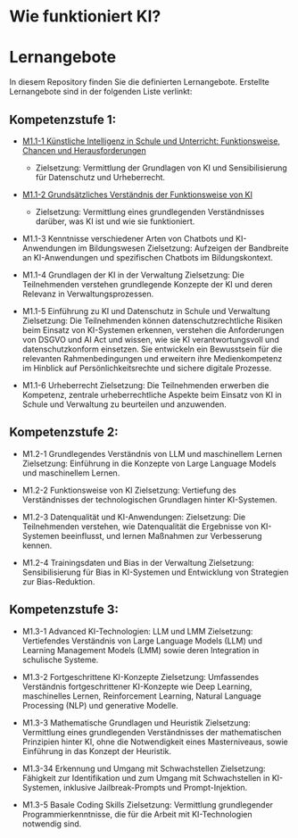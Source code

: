 # Wie funktioniert KI?

# Lernangebote

In diesem Repository finden Sie die definierten Lernangebote. Erstellte Lernangebote sind in der folgenden Liste verlinkt:

## Kompetenzstufe 1:

-  [M1.1-1 Künstliche Intelligenz in Schule und Unterricht: Funktionsweise, Chancen und Herausforderungen](<Stufe 1/M1-1-1 Einführung: KI in Schule und Verwaltung – Funktionsweise, Chancen und Herausforderungen>)
   -  Zielsetzung: Vermittlung der Grundlagen von KI und Sensibilisierung für Datenschutz und Urheberrecht.

- [M1.1-2 Grundsätzliches Verständnis der Funktionsweise von KI](<Wie funktioniert das?/Stufe 1/M1-1-2 Grundsätzliches Verständnis der Funktionsweise von KI>)
  - Zielsetzung: Vermittlung eines grundlegenden Verständnisses darüber, was KI ist und wie sie funktioniert.

- M1.1-3 Kenntnisse verschiedener Arten von Chatbots und KI-Anwendungen im Bildungswesen
Zielsetzung: Aufzeigen der Bandbreite an KI-Anwendungen und spezifischen Chatbots im Bildungskontext.

- M1.1-4 Grundlagen der KI in der Verwaltung
Zielsetzung:  Die Teilnehmenden verstehen grundlegende Konzepte der KI und deren Relevanz in Verwaltungsprozessen.

- M1.1-5 Einführung zu KI und Datenschutz in Schule und Verwaltung
Zielsetzung: Die Teilnehmenden können datenschutzrechtliche Risiken beim Einsatz von KI-Systemen erkennen, verstehen die Anforderungen von DSGVO und AI Act und wissen, wie sie KI verantwortungsvoll und datenschutzkonform einsetzen.
Sie entwickeln ein Bewusstsein für die relevanten Rahmenbedingungen und erweitern ihre Medienkompetenz im Hinblick auf Persönlichkeitsrechte und sichere digitale Prozesse.

- M1.1-6 Urheberrecht
Zielsetzung: Die Teilnehmenden erwerben die Kompetenz, zentrale urheberrechtliche Aspekte beim Einsatz von KI in Schule und Verwaltung zu beurteilen und anzuwenden.

## Kompetenzstufe 2:

- M1.2-1 Grundlegendes Verständnis von LLM und maschinellem Lernen
Zielsetzung: Einführung in die Konzepte von Large Language Models und maschinellem Lernen.

- M1.2-2 Funktionsweise von KI
Zielsetzung: Vertiefung des Verständnisses der technologischen Grundlagen hinter KI-Systemen.

- M1.2-3 Datenqualität und KI-Anwendungen:
Zielsetzung: Die Teilnehmenden verstehen, wie Datenqualität die Ergebnisse von KI-Systemen beeinflusst, und lernen Maßnahmen zur Verbesserung kennen. 

- M1.2-4 Trainingsdaten und Bias in der Verwaltung
Zielsetzung: Sensibilisierung für Bias in KI-Systemen und Entwicklung von Strategien zur Bias-Reduktion. 

## Kompetenzstufe 3: 

- M1.3-1 Advanced KI-Technologien: LLM und LMM
Zielsetzung: Vertiefendes Verständnis von Large Language Models (LLM) und Learning Management Models (LMM) sowie deren Integration in schulische Systeme.

- M1.3-2 Fortgeschrittene KI-Konzepte
Zielsetzung: Umfassendes Verständnis fortgeschrittener KI-Konzepte wie Deep Learning, maschinelles Lernen, Reinforcement Learning, Natural Language Processing (NLP) und generative Modelle.

- M1.3-3 Mathematische Grundlagen und Heuristik
Zielsetzung: Vermittlung eines grundlegenden Verständnisses der mathematischen Prinzipien hinter KI, ohne die Notwendigkeit eines Masterniveaus, sowie Einführung in das Konzept der Heuristik.

- M1.3-34 Erkennung und Umgang mit Schwachstellen
Zielsetzung: Fähigkeit zur Identifikation und zum Umgang mit Schwachstellen in KI-Systemen, inklusive Jailbreak-Prompts und Prompt-Injektion.

- M1.3-5 Basale Coding Skills
Zielsetzung: Vermittlung grundlegender Programmierkenntnisse, die für die Arbeit mit KI-Technologien notwendig sind.

